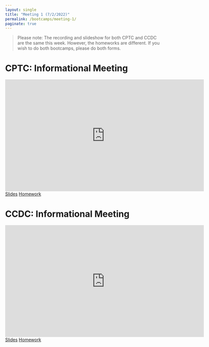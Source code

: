 ```yaml
---
layout: single
title: "Meeting 1 (7/2/2022)"
permalink: /bootcamps/meeting-1/
paginate: true
---
```


> Please note: The recording and slideshow for both CPTC and CCDC are the same this week. However, the homeworks are different. If you wish to do both bootcamps, please do both forms.

# CPTC: Informational Meeting
<iframe width="640" height="360" src="https://www.youtube-nocookie.com/embed/u9w_62vW8-4?controls=0" frameborder="0" title="CPTC Video" allowfullcreen></iframe>
<br>
<a href="/bootcamps/slides/meeting-1.pdf" class="btn btn--danger btn--large"><span>Slides</span></a>
<a href="https://da.gd/cptc22pre" class="btn btn--danger btn--large"><span>Homework</span></a>

# CCDC: Informational Meeting 
<iframe width="640" height="360" src="https://www.youtube-nocookie.com/embed/u9w_62vW8-4?controls=0" frameborder="0" title="CCDC Video" allowfullcreen></iframe>
<br>
<a href="/bootcamps/slides/meeting-1.pdf" class="btn btn--info btn--large"><span>Slides</span></a>
<a href="https://da.gd/ccdc22pre" class="btn btn--info btn--large"><span>Homework</span></a>